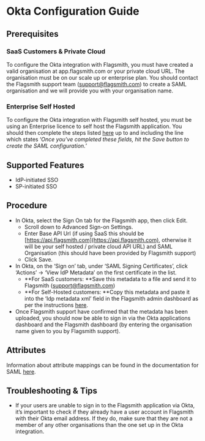 # Okta Configuration Guide

## Prerequisites

### SaaS Customers & Private Cloud

To configure the Okta integration with Flagsmith, you must have created a valid organisation at app.flagsmith.com or
your private cloud URL. The organisation must be on our scale up or enterprise plan. You should contact the Flagsmith
support team (support@flagsmith.com) to create a SAML organisation and we will provide you with your organisation name.

### Enterprise Self Hosted

To configure the Okta integration with Flagsmith self hosted, you must be using an Enterprise licence to self host the
Flagsmith application. You should then complete the steps listed
[here](https://docs.flagsmith.com/deployment/authentication#saml---enterprise-on-premise) up to and including the line
which states ‘_Once you've completed these fields, hit the Save button to create the SAML configuration._’

## Supported Features

- IdP-initiated SSO
- SP-initiated SSO

## Procedure

- In Okta, select the Sign On tab for the Flagsmith app, then click Edit.
  - Scroll down to Advanced Sign-on Settings.
  - Enter Base API Url (if using SaaS this should be [https://api.flagsmith.com](https://api.flagsmith.com), otherwise
    it will be your self hosted / private cloud API URL) and SAML Organisation (this should have been provided by
    Flagsmith support)
  - Click Save.
- In Okta, on the ‘Sign on’ tab, under ‘SAML Signing Certificates’, click ‘Actions’ -> ‘View IdP Metadata’ on the first
  certificate in the list.
  - **For SaaS customers: **Save this metadata to a file and send it to Flagsmith
    ([support@flagsmith.com](mailto:support@flagsmith.com))
  - **For Self-Hosted customers: **Copy this metadata and paste it into the ‘Idp metadata xml’ field in the Flagsmith
    admin dashboard as per the instructions
    [here](https://docs.flagsmith.com/deployment/authentication#saml---enterprise-on-premise).
- Once Flagsmith support have confirmed that the metadata has been uploaded, you should now be able to sign in via the
  Okta applications dashboard and the Flagsmith dashboard (by entering the organisation name given to you by Flagsmith
  support).

## Attributes

Information about attribute mappings can be found in the documentation for SAML
[here](https://docs.flagsmith.com/deployment/authentication#attribute-mapping-information).

## Troubleshooting & Tips

- If your users are unable to sign in to the Flagsmith application via Okta, it’s important to check if they already
  have a user account in Flagsmith with their Okta email address. If they do, make sure that they are not a member of
  any other organisations than the one set up in the Okta integration.
